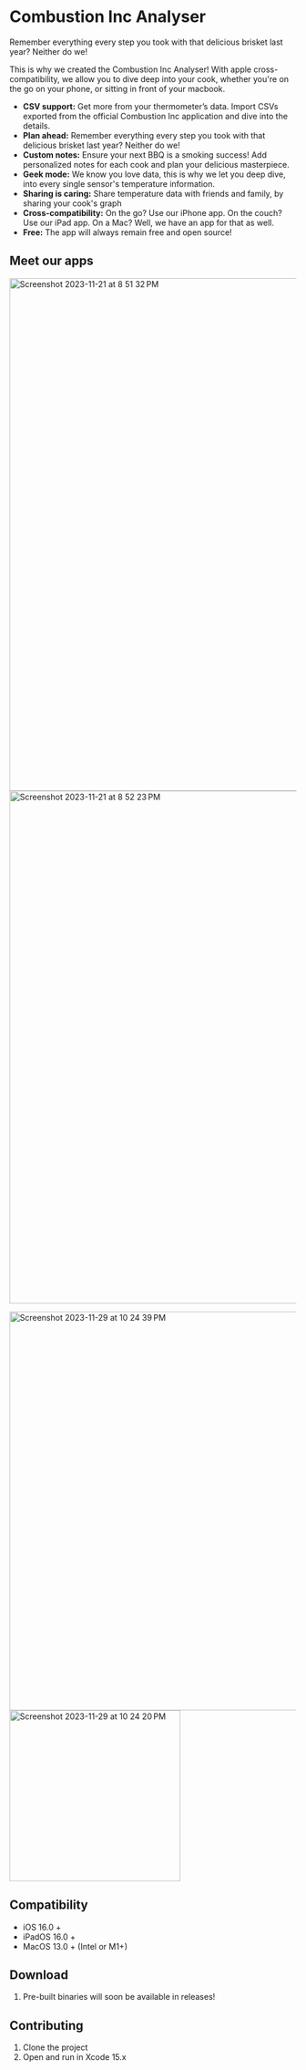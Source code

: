 # Combustion Inc Analyser

Remember everything every step you took with that delicious brisket last year? Neither do we! 

This is why we created the Combustion Inc Analyser! With apple cross-compatibility, we allow you to dive deep into your cook, whether you're on the go on your phone, or sitting in front of 
 your macbook.

- **CSV support:** Get more from your thermometer’s data. Import CSVs exported from the official Combustion Inc application and dive into the details.
- **Plan ahead:** Remember everything every step you took with that delicious brisket last year? Neither do we!
- **Custom notes:** Ensure your next BBQ is a smoking success! Add personalized notes for each cook and plan your delicious masterpiece.
- **Geek mode:** We know you love data, this is why we let you deep dive, into every single sensor's temperature information.
- **Sharing is caring:** Share temperature data with friends and family, by sharing your cook's graph
- **Cross-compatibility:** On the go? Use our iPhone app. On the couch? Use our iPad app. On a Mac? Well, we have an app for that as well.
- **Free:** The app will always remain free and open source!

## Meet our apps

<img width="900" alt="Screenshot 2023-11-21 at 8 51 32 PM" src="https://github.com/mschinis/combustion-inc-analyser/assets/771903/0eb07a2c-0699-4707-b12b-76b7cd253714">
<img width="900" alt="Screenshot 2023-11-21 at 8 52 23 PM" src="https://github.com/mschinis/combustion-inc-analyser/assets/771903/42fedd91-c626-4169-a786-f3fc53f9ec20">

<p float="left">
<img width="700" alt="Screenshot 2023-11-29 at 10 24 39 PM" src="https://github.com/mschinis/combustion-inc-analyser/assets/771903/74725031-93e3-4366-91a3-30c1da8a669f">
<img width="300" alt="Screenshot 2023-11-29 at 10 24 20 PM" src="https://github.com/mschinis/combustion-inc-analyser/assets/771903/398008f2-ad1e-45bd-8430-0670839d316b">
</p>

## Compatibility

- iOS 16.0 +
- iPadOS 16.0 +
- MacOS 13.0 + (Intel or M1+)

## Download

1. Pre-built binaries will soon be available in releases!

## Contributing

1. Clone the project
2. Open and run in Xcode 15.x
